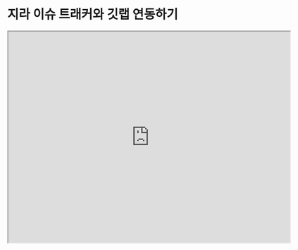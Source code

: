 # 지라 이슈 트래커와 깃랩 연동하기

<iframe src="https://drive.google.com/file/d/1bPACGUlMSVk3xmZW4b3zqbjdLBO0SyLq/preview" width="640" height="480"></iframe>